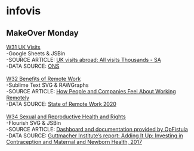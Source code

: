 # infovis
## MakeOver Monday
[W31 UK Visits](https://luciodangelo.github.io/infovis/makeovermondayw31.html) 
<br />
-Google Sheets & JSBin
<br />
-SOURCE ARTICLE: [UK visits abroad: All visits Thousands - SA](https://www.ons.gov.uk/peoplepopulationandcommunity/leisureandtourism/timeseries/gmax/ott)
<br />
-DATA SOURCE: [ONS](https://www.ons.gov.uk/peoplepopulationandcommunity/leisureandtourism/timeseries/gmax/ott)
<br />
<br />
[W32 Benefits of Remote Work](https://luciodangelo.github.io/infovis/makeovermondayw32.html)
<br />
-Sublime Text SVG & RAWGraphs
<br />
-SOURCE ARTICLE: [How People and Companies Feel About Working Remotely](https://www.visualcapitalist.com/how-people-and-companies-feel-about-working-remotely/)
<br />
-DATA SOURCE: [State of Remote Work 2020](https://lp.buffer.com/state-of-remote-work-2020)
<br />
<br />
[W34 Sexual and Reproductive Health and Rights](https://luciodangelo.github.io/infovis/makeovermondayw34.html)
<br />
-Flourish SVG & JSBin
<br />
-SOURCE ARTICLE: [Dashboard and documentation provided by OpFistula ](https://opfistula.org/)
<br />
-DATA SOURCE: [Guttmacher Institute’s report: Adding It Up: Investing in
Contraception and Maternal and Newborn Health, 2017](https://www.guttmacher.org/sites/default/files/report_pdf/adding-it-up-2017-estimation-methodology.pdf)
<br />
<br />

